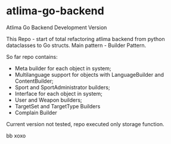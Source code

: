 # atlima-go-backend
Atlima Go Backend Development Version

This Repo - start of total refactoring atlima backend from python dataclasses to Go structs.
Main pattern - Builder Pattern.

So far repo contains:
- Meta builder for each object in system;
- Multilanguage support for objects with LanguageBuilder and ContentBuilder;
- Sport and SportAdministrator builders;
- Interface for each object in system;
- User and Weapon builders;
- TargetSet and TargetType Builders
- Complain Builder

Current version not tested, repo executed only storage function.

bb xoxo
